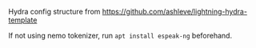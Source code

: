 Hydra config structure from https://github.com/ashleve/lightning-hydra-template

If not using nemo tokenizer, run `apt install espeak-ng` beforehand.